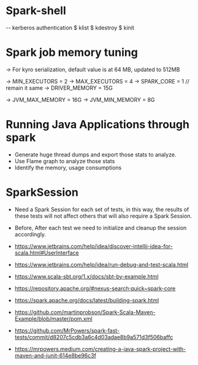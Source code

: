 # Spark-shell

 -- kerberos authentication 
    $ klist
    $ kdestroy
    $ kinit

# Spark job memory tuning

-> For kyro serialization, default value is at 64 MB, updated to 512MB

-> MIN_EXECUTORS = 2
-> MAX_EXECUTORS = 4
-> SPARK_CORE = 1  // remain it same
-> DRIVER_MEMORY = 15G

-> JVM_MAX_MEMORY = 16G
-> JVM_MIN_MEMORY = 8G


# Running Java Applications through spark

  - Generate huge thread dumps and export those stats to analyze.
  - Use Flame graph to analyze those stats
  - Identify the memory, usage consumptions


# SparkSession
 
  - Need a Spark Session for each set of tests, in this way, the results of these tests will not affect others that will also require a Spark Session.
  - Before, After each test we need to initialize and cleanup the session accordingly.

 - https://www.jetbrains.com/help/idea/discover-intellij-idea-for-scala.html#UserInterface
 - https://www.jetbrains.com/help/idea/run-debug-and-test-scala.html

 - https://www.scala-sbt.org/1.x/docs/sbt-by-example.html
 - https://repository.apache.org/#nexus-search;quick~spark-core
 
 - https://spark.apache.org/docs/latest/building-spark.html
 - https://github.com/martinprobson/Spark-Scala-Maven-Example/blob/master/pom.xml
 - https://github.com/MrPowers/spark-fast-tests/commit/d8207c5cdb3a6c4d03adae8b9a571d3f506baffc
 - https://mrpowers.medium.com/creating-a-java-spark-project-with-maven-and-junit-614e8be96c3f

